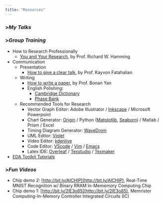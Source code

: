 ```yaml
---
title: "Resources"
---
```


### >*My Talks*

### >*Group Training*

- How to Research Professionally
    - [You and Your Research](/youandyourresearch), by Prof. Richard W. Hamming
- Communication
    - Presentation
        - [How to give a clear talk](/images/assets/cleartalktips.pdf), by Prof. Kayvon Fatahalian
    - Writing
        - [How to write a paper](a.pdf), by Prof. Bonan Yan 
        - English Polishing:
            - [Cambridge Dictionary](https://dictionary.cambridge.org/dictionary/)
            - [Phase Bank](http://www.phrasebank.manchester.ac.uk/writing-definitions/)
    - Recommended Tools for Research
        - Vector Graph Editor: Adobe Illustrator / [Inkscape](https://inkscape.org/) / Microsoft Powerpoint
        - Chart Generator: [Origin](https://www.originlab.com/) / Python ([Matplotlib](https://matplotlib.org/), [Seaborn](https://seaborn.pydata.org/)) / Matlab / Prism / Excel
        - Timing Diagram Generator: [WaveDrom](https://wavedrom.com/)
        - UML Editor: [Violet](http://alexdp.free.fr/violetumleditor/page.php)
        - Video Editor: [kdenlive](https://kdenlive.org/)
        - Code Editor: [VScode](https://code.visualstudio.com/) / [Vim](https://www.vim.org/about.php) / [Emacs](https://www.gnu.org/software/emacs/)
        - Latex IDE: [Overleaf](https://www.overleaf.com/) / [Texstudio](https://www.texstudio.org/) / [Texmaker](https://www.xm1math.net/texmaker/)
- [EDA Toolkit Tutorials](XXX)

### >*Fun Videos*
- Chip demo 2: [http://bit.ly/AICHIP](http://bit.ly/AICHIP), Real-Time MNIST Recognition w/ Binary RRAM In-Mememory Computing Chip
- Chip demo 1: [http://bit.ly/2lE3o85](http://bit.ly/2lE3o85), Memristor Computing-In-Memory Controller Integrated Circuits (IC)

<!-- ### >*Links* -->

<!-- [NeoNexus](https://neonexus.ai) -->